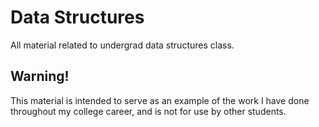 # Data Structures
All material related to undergrad data structures class.

## Warning!
This material is intended to serve as an example of the work I have done throughout my college career, and is not for use by other students.
